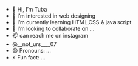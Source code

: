 - 👋 Hi, I’m Tuba
- 👀 I’m interested in web designing 
- 🌱 I’m currently learning HTML,CSS & java script 
- 💞️ I’m looking to collaborate on ...
- 📫 can reach me on instagram
- @__not_urs____07
- 😄 Pronouns: ...
- ⚡ Fun fact: ...

<!---
supertuna07/supertuna07 is a ✨ special ✨ repository because its `README.md` (this file) appears on your GitHub profile.
You can click the Preview link to take a look at your changes.
--->


